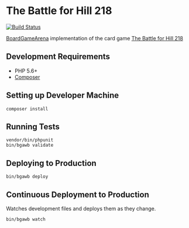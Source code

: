 # The Battle for Hill 218

[![Build Status](https://travis-ci.org/danielholmes/battle-for-hill-218.svg?branch=master)](https://travis-ci.org/danielholmes/battle-for-hill-218)

[BoardGameArena](https://boardgamearena.com/) implementation of the card game 
[The Battle for Hill 218](https://boardgamegeek.com/boardgame/32484/battle-hill-218)


## Development Requirements

 - PHP 5.6+
 - [Composer](https://getcomposer.org/)


## Setting up Developer Machine

```
composer install
```


## Running Tests

```
vendor/bin/phpunit
bin/bgawb validate
```


## Deploying to Production

```
bin/bgawb deploy
```


## Continuous Deployment to Production

Watches development files and deploys them as they change.

```
bin/bgawb watch
```